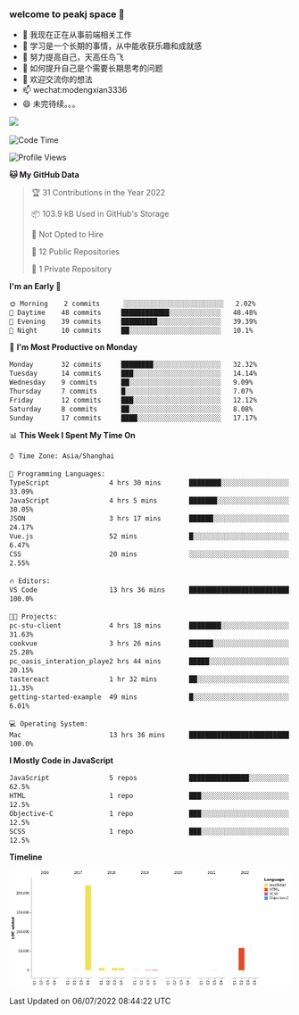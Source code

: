 ### welcome to peakj space 👋



- 🔭 我现在正在从事前端相关工作
- 🌱 学习是一个长期的事情，从中能收获乐趣和成就感
- 👯 努力提高自己，天高任鸟飞
- 🤔 如何提升自己是个需要长期思考的问题
- 💬 欢迎交流你的想法
- 📫 wechat:modengxian3336
- 😄 未完待续。。。

![](https://s2.ax1x.com/2019/06/28/ZKxc4J.jpg)

<!--START_SECTION:waka-->
![Code Time](http://img.shields.io/badge/Code%20Time-1%2C428%20hrs%2032%20mins-blue)

![Profile Views](http://img.shields.io/badge/Profile%20Views-0-blue)

**🐱 My GitHub Data** 

> 🏆 31 Contributions in the Year 2022
 > 
> 📦 103.9 kB Used in GitHub's Storage 
 > 
> 🚫 Not Opted to Hire
 > 
> 📜 12 Public Repositories 
 > 
> 🔑 1 Private Repository 
 > 
**I'm an Early 🐤** 

```text
🌞 Morning    2 commits      ░░░░░░░░░░░░░░░░░░░░░░░░░   2.02% 
🌆 Daytime    48 commits     ████████████░░░░░░░░░░░░░   48.48% 
🌃 Evening    39 commits     █████████░░░░░░░░░░░░░░░░   39.39% 
🌙 Night      10 commits     ██░░░░░░░░░░░░░░░░░░░░░░░   10.1%

```
📅 **I'm Most Productive on Monday** 

```text
Monday       32 commits     ████████░░░░░░░░░░░░░░░░░   32.32% 
Tuesday      14 commits     ███░░░░░░░░░░░░░░░░░░░░░░   14.14% 
Wednesday    9 commits      ██░░░░░░░░░░░░░░░░░░░░░░░   9.09% 
Thursday     7 commits      █░░░░░░░░░░░░░░░░░░░░░░░░   7.07% 
Friday       12 commits     ███░░░░░░░░░░░░░░░░░░░░░░   12.12% 
Saturday     8 commits      ██░░░░░░░░░░░░░░░░░░░░░░░   8.08% 
Sunday       17 commits     ████░░░░░░░░░░░░░░░░░░░░░   17.17%

```


📊 **This Week I Spent My Time On** 

```text
⌚︎ Time Zone: Asia/Shanghai

💬 Programming Languages: 
TypeScript               4 hrs 30 mins       ████████░░░░░░░░░░░░░░░░░   33.09% 
JavaScript               4 hrs 5 mins        ███████░░░░░░░░░░░░░░░░░░   30.05% 
JSON                     3 hrs 17 mins       ██████░░░░░░░░░░░░░░░░░░░   24.17% 
Vue.js                   52 mins             █░░░░░░░░░░░░░░░░░░░░░░░░   6.47% 
CSS                      20 mins             ░░░░░░░░░░░░░░░░░░░░░░░░░   2.55%

🔥 Editors: 
VS Code                  13 hrs 36 mins      █████████████████████████   100.0%

🐱‍💻 Projects: 
pc-stu-client            4 hrs 18 mins       ████████░░░░░░░░░░░░░░░░░   31.63% 
cookvue                  3 hrs 26 mins       ██████░░░░░░░░░░░░░░░░░░░   25.28% 
pc_oasis_interation_playe2 hrs 44 mins       █████░░░░░░░░░░░░░░░░░░░░   20.15% 
tastereact               1 hr 32 mins        ██░░░░░░░░░░░░░░░░░░░░░░░   11.35% 
getting-started-example  49 mins             █░░░░░░░░░░░░░░░░░░░░░░░░   6.01%

💻 Operating System: 
Mac                      13 hrs 36 mins      █████████████████████████   100.0%

```

**I Mostly Code in JavaScript** 

```text
JavaScript               5 repos             ███████████████░░░░░░░░░░   62.5% 
HTML                     1 repo              ███░░░░░░░░░░░░░░░░░░░░░░   12.5% 
Objective-C              1 repo              ███░░░░░░░░░░░░░░░░░░░░░░   12.5% 
SCSS                     1 repo              ███░░░░░░░░░░░░░░░░░░░░░░   12.5%

```


**Timeline**

![Chart not found](https://raw.githubusercontent.com/PeakJ/PeakJ/master/charts/bar_graph.png) 


 Last Updated on 06/07/2022 08:44:22 UTC
<!--END_SECTION:waka-->
